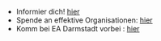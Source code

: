  * Informier dich! [hier](https://ea-rhein-main.github.io/ea-darmstadt-webseite/reading-material/)
 * Spende an effektive Organisationen: [hier](https://www.givewell.org/)
 * Komm bei EA Darmstadt vorbei : [hier](Termine)
